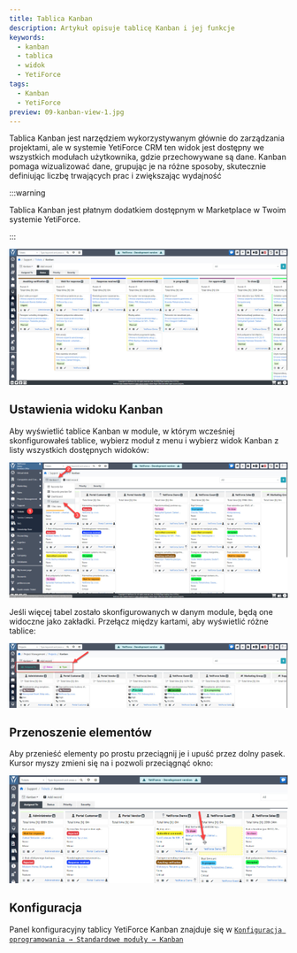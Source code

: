 ```yaml
---
title: Tablica Kanban
description: Artykuł opisuje tablicę Kanban i jej funkcje
keywords:
  - kanban
  - tablica
  - widok
  - YetiForce
tags:
  - Kanban
  - YetiForce
preview: 09-kanban-view-1.jpg
---
```


Tablica Kanban jest narzędziem wykorzystywanym głównie do zarządzania projektami, ale w systemie YetiForce CRM ten widok jest dostępny we wszystkich modułach użytkownika, gdzie przechowywane są dane. Kanban pomaga wizualizować dane, grupując je na różne sposoby, skutecznie definiując liczbę trwających prac i zwiększając wydajność

:::warning

Tablica Kanban jest płatnym dodatkiem dostępnym w Marketplace w Twoim systemie YetiForce.

:::

![kanban-view-1](09-kanban-view-1.jpg)

## Ustawienia widoku Kanban

Aby wyświetlić tablice Kanban w module, w którym wcześniej skonfigurowałeś tablice, wybierz moduł z menu i wybierz widok Kanban z listy wszystkich dostępnych widoków:

![kanban-view-2](09-kanban-view-2.jpg)

Jeśli więcej tabel zostało skonfigurowanych w danym module, będą one widoczne jako zakładki. Przełącz między kartami, aby wyświetlić różne tablice:

![kanban-view-3](09-kanban-view-3.jpg)

## Przenoszenie elementów

Aby przenieść elementy po prostu przeciągnij je i upuść przez dolny pasek. Kursor myszy zmieni się na <i class='fa-solid fa-up-down-left-right'></i> i pozwoli przeciągnąć okno:

![kanban-view-4](09-kanban-view-4.jpg)

## Konfiguracja

Panel konfiguracyjny tablicy YetiForce Kanban znajduje się w [`Konfiguracja oprogramowania → Standardowe moduły → Kanban`](/administrator-guides/standard-modules/kanban/)
